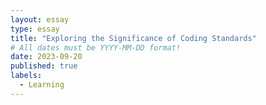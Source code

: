 ```yaml
---
layout: essay
type: essay
title: "Exploring the Significance of Coding Standards"
# All dates must be YYYY-MM-DD format!
date: 2023-09-20
published: true
labels:
  - Learning
---
```

